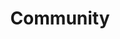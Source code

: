 ---
layout: app
title: Community
permalink: apps/me/diagrams
lang: en
page_id: apps-me-diagrams

description: Diagrams
---